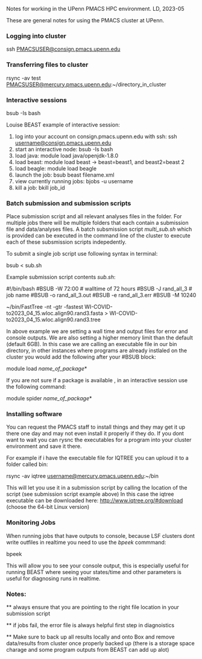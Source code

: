 Notes for working in the UPenn PMACS HPC environment. 
LD, 2023-05


These are general notes for using the PMACS cluster at UPenn. 

### Logging into cluster 


 ssh PMACSUSER@consign.pmacs.upenn.edu

 
### Transferring files to cluster

rsync -av test PMACSUSER@mercury.pmacs.upenn.edu:~/directory_in_cluster


### Interactive sessions

bsub -Is bash

Louise BEAST example of interactive session:

   1. log into your account on consign.pmacs.upenn.edu with ssh: ssh username@consign.pmacs.upenn.edu
   2. start an interactive node: bsub -Is bash
   3. load java: module load java/openjdk-1.8.0
   4. load beast: module load beast  -> beast=beast1, and beast2=beast 2
   5. load beagle: module load beagle
   6. launch the job: bsub  beast filename.xml
   7. view currently running jobs: bjobs -u username
   8. kill a job: bkill job_id

### Batch submission and submission scripts

Place submission script and all relevant analyses files in the folder. For multiple jobs there will be multiple folders that each contain a submission file and data/analyses files. A batch subsmission script *multi_sub.sh* which is provided can be executed in the command line of the cluster to execute each of these subsmission scripts indepedently.


To submit a single job script use following syntax in terminal:

bsub < sub.sh


Example submission script contents *sub.sh*:

#!/bin/bash
#BSUB -W 72:00 # walltime of 72 hours
#BSUB -J rand_all_3 # job name
#BSUB -o rand_all_3.out
#BSUB -e rand_all_3.err
#BSUB -M 10240


~/bin/FastTree -nt -gtr -fastest  WI-COVID-to2023_04_15.wloc.align90.rand3.fasta > WI-COVID-to2023_04_15.wloc.align90.rand3.tree



In above example we are setting a wall time and output files for error and console outputs. We are also setting a higher memory limit than the default (default 6GB).
In this case we are calling an executable file in our bin directory, in other instances where programs are already instlaled on the cluster you would add the following after your #BSUB block:

module load *name_of_package**


If you are not sure if a package is available , in an interactive session use the following command:

module spider *name_of_package**


### Installing software


You can request the PMACS staff to install things and they may get it up there one day and may not even install it properly if they do. If you dont want to wait you can rysnc the executables for a program into your cluster environment and save it there.

For example if i have the executable file for IQTREE you can uploud it to a folder called bin:

rsync -av iqtree username@mercury.pmacs.upenn.edu:~/bin

This will let you use it in a submission script by calling the location of the script (see submission script example above)
In this case the iqtree executable can be downloaded here: http://www.iqtree.org/#download (choose the 64-bit Linux version)


### Monitoring Jobs

When running jobs that have outputs to console, because LSF clusters dont write outfiles in realtime you need to use the *bpeek* commmand:

bpeek <jobid> 
 
 This will allow you to see your console output, this is especially useful for running BEAST where seeing your states/time and other parameters is useful for diagnosing runs in realtime. 
 
 
### Notes:

** always ensure that you are pointing to the right file location in your submission script

** if jobs fail, the error file is always helpful first step in diagnoistics

** Make sure to back up all results locally and onto Box and remove data/results from cluster once properly backed up (there is a storage space charage and some program outputs from BEAST can add up alot)





